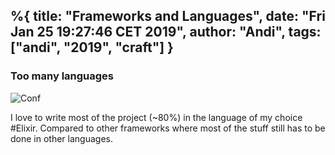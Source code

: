 %{
  title: "Frameworks and Languages",
  date: "Fri Jan 25 19:27:46 CET 2019",
  author: "Andi", 
  tags: ["andi", "2019", "craft"]
}
---
### Too many languages

![Conf](/assets/posts/2019/2019-01-20-fw-languages.png)

I love to write most of the project (~80%) in the language of my choice #Elixir. Compared to other frameworks where most of the stuff still has to be done in other languages.  

